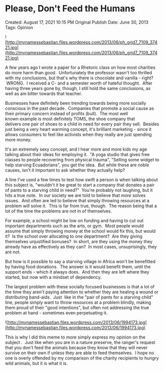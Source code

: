 # Please, Don't Feed the Humans

Created: August 17, 2021 10:15 PM
Original Publish Date: June 30, 2013
Tags: Opinion

![http://mynamessebastian.files.wordpress.com/2013/06/ph_grid7_7109_37421.jpg](http://mynamessebastian.files.wordpress.com/2013/06/ph_grid7_7109_37421.jpg)

A few years ago I wrote a paper for a Rhetoric class on how most charities do more harm than good.  Unfortunately the professor wasn't too thrilled with my conclusions, but that's why there is chocolate and vanilla - right?  WRONG.  I received a C- and a semester worth of hateful thought.  After having three years gone by, though, I still hold the same conclusions, as well as am bitter towards that teacher.

Businesses have definitely been trending towards being more socially conscious in the past decade.  Companies that promote a social cause as their primary concern instead of profits (bull).  The most well known example is most definitely TOMS, the shoe company that delivers one pair of shoes to a child in need for every pair they sell.  Besides just being a very heart warming concept, it's brilliant marketing - since it allows consumers to feel like activists when they really are just spending more money.

It's an extremely sexy concept, and I hear more and more kids my age talking about their ideas for employing it.  "A yoga studio that gives free classes to people recovering from physical trauma", "Selling some widget to help starving Ecuadorians", you get the idea.  But while these are noble causes, isn't it important to ask whether they actually help?

A line I've used a few times to test how swift a person is when talking about this subject is, "wouldn't it be great to start a company that donates a pair of pants to a starving child in need?"  You're probably not laughing, but it hits a true note.  In our society we are told to believe that *more* solves issues.  And often are led to believe that simply throwing resources at a problem will solve it.  This is far from true, though.  The reason being that a lot of the time the problems are not in of themselves.

For example, a school might be low on funding and having to cut out important departments such as the arts, or gym.  Most people would assume that simply throwing money at the school would fix this, but would it?  Is the school over allocating to one department?  Are they giving themselves unjustified bonuses?  In short, are they using the money they already have as effectively as they can?  In most cases, unsuprisingly, they are not.

But how is it possible to say a starving village in Africa won't be benefitted by having food donations.  The answer is it would benefit them, until the support ends - which it always does.  And then they are left where they started, but now with a mindset of dependency.

The largest problem with these socially focused businesses is that a lot of the time they aren't paying attention to whether they are healing a wound or distributing band-aids.  Just  like in the "pair of pants for a starving child" line, people simply want to throw resources at a problem blindly, making them proud of their "good intentions", but often not addressing the true problem at hand - sometimes even perpetuating it.

![http://mynamessebastian.files.wordpress.com/2013/06/1994173.jpg](http://mynamessebastian.files.wordpress.com/2013/06/1994173.jpg)

This is why I did this meme to more simply express my opinion on the subject .  Just like when you are in a nature preserve, the ranger's request that you don't feed the animals because they know that they will never survive on their own if unless they are able to feed themselves.  I hope no one is overly offended by my comparison of the charity recipients to hungry wild animals, but it is what it is.